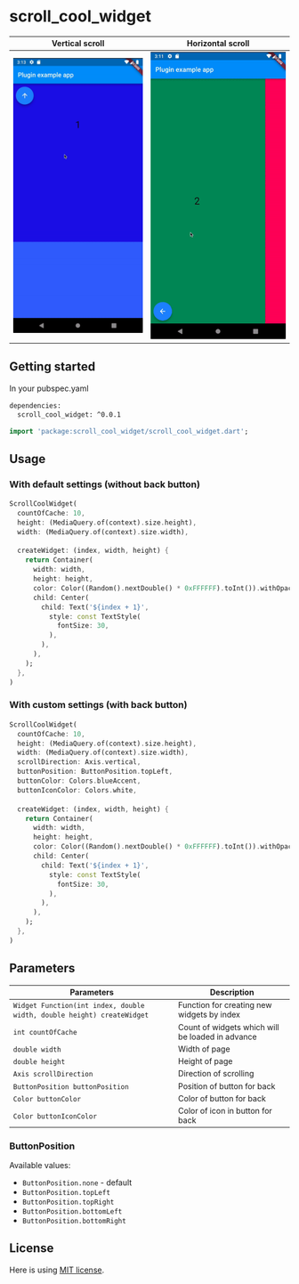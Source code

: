 # scroll_cool_widget

|Vertical scroll|Horizontal scroll|
|---|---|
|![vertical](./img/vertical.gif)|![horizontal](./img/horizontal.gif)|

## Getting started

In your pubspec.yaml

```
dependencies:
  scroll_cool_widget: ^0.0.1
```

```dart
import 'package:scroll_cool_widget/scroll_cool_widget.dart';
```

## Usage

### With default settings (without back button)

```dart
ScrollCoolWidget(
  countOfCache: 10,
  height: (MediaQuery.of(context).size.height),
  width: (MediaQuery.of(context).size.width),
  
  createWidget: (index, width, height) {
    return Container(
      width: width,
      height: height,
      color: Color((Random().nextDouble() * 0xFFFFFF).toInt()).withOpacity(1.0),
      child: Center(
        child: Text('${index + 1}',
          style: const TextStyle(
            fontSize: 30,
          ),
        ),
      ),
    );
  },
)
```

### With custom settings (with back button)

```dart
ScrollCoolWidget(
  countOfCache: 10,
  height: (MediaQuery.of(context).size.height),
  width: (MediaQuery.of(context).size.width),
  scrollDirection: Axis.vertical,
  buttonPosition: ButtonPosition.topLeft,
  buttonColor: Colors.blueAccent,
  buttonIconColor: Colors.white,
  
  createWidget: (index, width, height) {
    return Container(
      width: width,
      height: height,
      color: Color((Random().nextDouble() * 0xFFFFFF).toInt()).withOpacity(1.0),
      child: Center(
        child: Text('${index + 1}',
          style: const TextStyle(
            fontSize: 30,
          ),
        ),
      ),
    );
  },
)
```

## Parameters

|Parameters|Description|
|---|---|
|`Widget Function(int index, double width, double height) createWidget`|Function for creating new widgets by index|
|`int countOfCache`|Count of widgets which will be loaded in advance|
|`double width`|Width of page|
|`double height`|Height of page|
|`Axis scrollDirection`|Direction of scrolling|
|`ButtonPosition buttonPosition`|Position of button for back|
|`Color buttonColor`|Color of button for back|
|`Color buttonIconColor`|Color of icon in button for back|

### ButtonPosition

Available values:

* `ButtonPosition.none` - default
* `ButtonPosition.topLeft`
* `ButtonPosition.topRight`
* `ButtonPosition.bottomLeft`
* `ButtonPosition.bottomRight`

## License

Here is using [MIT license](./LICENSE).